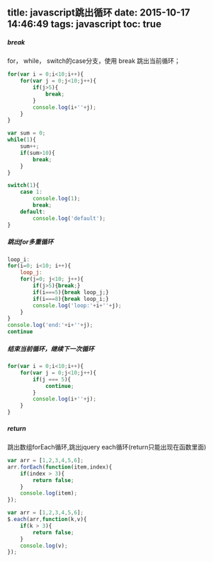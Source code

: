 title: javascript跳出循环
date: 2015-10-17 14:46:49
tags: javascript
toc: true
---
##### break
for， while， switch的case分支，使用 break 跳出当前循环；
<!--more-->
```javascript
for(var i = 0;i<10;i++){
    for(var j = 0;j<10;j++){
        if(j>5){
            break;
        }
        console.log(i+''+j); 
    }
}

var sum = 0;
while(1){
    sum++;
    if(sum>10){
        break;
    }
}

switch(1){
    case 1:
        console.log(1);
        break;
    default:
        console.log('default');
}
```
##### 跳出for多重循环
```javascript
loop_i:
for(i=0; i<10; i++){
    loop_j:
    for(j=0; j<10; j++){
        if(j>5){break;}
        if(i===5){break loop_j;}
        if(i===8){break loop_i;}
        console.log('loop:'+i+''+j);
    }
}
console.log('end:'+i+''+j);
continue
```
##### 结束当前循环，继续下一次循环
```javascript
for(var i = 0;i<10;i++){
    for(var j = 0;j<10;j++){
        if(j === 5){
            continue;
        }
        console.log(i+''+j); 
    }
}
```
##### return
跳出数组forEach循环,跳出jquery each循环(return只能出现在函数里面)
```javascript
var arr = [1,2,3,4,5,6];
arr.forEach(function(item,index){
    if(index > 3){
        return false;
    }
    console.log(item);
});

var arr = [1,2,3,4,5,6];
$.each(arr,function(k,v){
    if(k > 3){
        return false;
    }
    console.log(v);
});
```